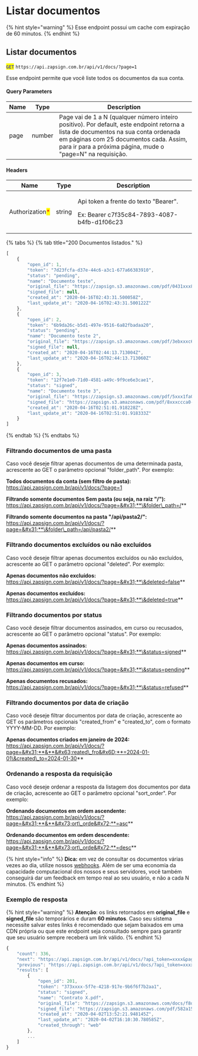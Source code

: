 # Listar documentos

{% hint style="warning" %}
Esse endpoint possui um cache com expiração de 60 minutos.
{% endhint %}

## Listar documentos

<mark style="color:blue;">`GET`</mark> `https://api.zapsign.com.br/api/v1/docs/?page=1`

Esse endpoint permite que você liste todos os documentos da sua conta.

#### Query Parameters

| Name | Type   | Description                                                                                                                                                                                                                                  |
| ---- | ------ | -------------------------------------------------------------------------------------------------------------------------------------------------------------------------------------------------------------------------------------------- |
| page | number | Page vai de 1 a N (qualquer número inteiro positivo). Por default, este endpoint retorna a lista de documentos na sua conta ordenada em páginas com 25 documentos cada. Assim, para ir para a próxima página, mude o "page=N" na requisição. |

#### Headers

| Name                                            | Type   | Description                                                                                     |
| ----------------------------------------------- | ------ | ----------------------------------------------------------------------------------------------- |
| Authorization<mark style="color:red;">\*</mark> | string | <p>Api token a frente do texto "Bearer". </p><p>Ex: Bearer c7f35c84-7893-4087-b4fb-d1f06c23</p> |

{% tabs %}
{% tab title="200 Documentos listados." %}
```javascript
[
    {
        "open_id": 1,
        "token": "7d23fcfa-d37e-44c6-a3c1-677a66383910",
        "status": "pending",
        "name": "Documento teste",
        "original_file": "https://zapsign.s3.amazonaws.com/pdf/0431xxx8-2145-463f-ab2d-540eb77aa3fd/fe998382-cae7-4dd7-8028-cbc679d800d3.pdf",
        "signed_file": null,
        "created_at": "2020-04-16T02:43:31.500058Z",
        "last_update_at": "2020-04-16T02:43:31.500122Z"
    },
    {
        "open_id": 2,
        "token": "6b9da26c-b5d1-497e-9516-6a82fbadaa20",
        "status": "pending",
        "name": "Documento teste 2",
        "original_file": "https://zapsign.s3.amazonaws.com/pdf/3ebxxxc67-df04-412f-99e9-d1338377f7e2/9e16a4cb-7176-4a2f-8cf9-eb9289f7a8e7.pdf",
        "signed_file": null,
        "created_at": "2020-04-16T02:44:13.713004Z",
        "last_update_at": "2020-04-16T02:44:13.713060Z"
    },
    {
        "open_id": 3,
        "token": "12f7e1e0-71d0-4581-a49c-9f9ce6e3cae1",
        "status": "signed",
        "name": "Documento teste 3",
        "original_file": "https://zapsign.s3.amazonaws.com/pdf/5xxx1fa0-eaa6-4d5e-ab6a-46cb942f07ef/1aaacad4-ef56-40a6-bd23-3eb9e309a6cf.pdf",
        "signed_file": "https://zapsign.s3.amazonaws.com/pdf/8xxxccca0-eaa6-4d5e-ab6a-46cb942f07ef/1aaacad4-ef56-40a6-bd23-3eb9e309a6cf.pdf",
        "created_at": "2020-04-16T02:51:01.918228Z",
        "last_update_at": "2020-04-16T02:51:01.918333Z"
    }
]
```
{% endtab %}
{% endtabs %}

### Filtrando documentos de uma pasta

Caso você deseje filtrar apenas documentos de uma determinada pasta, acrescente ao GET o parâmetro opcional "folder\_path". Por exemplo:

**Todos documentos da conta (sem filtro de pasta):**\
https://api.zapsign.com.br/api/v1/docs/?page=1

**Filtrando somente documentos Sem pasta (ou seja, na raiz "/"):**\
https://api.zapsign.com.br/api/v1/docs/?page=&#x31;**\&folder\_path=/**

**Filtrando somente documentos na pasta "/api/pasta2/":**\
https://api.zapsign.com.br/api/v1/docs/?page=&#x31;**\&folder\_path=/api/pasta2/**

### Filtrando documentos excluídos ou não excluídos

Caso você deseje filtrar apenas documentos excluídos ou não excluídos, acrescente ao GET o parâmetro opcional "deleted". Por exemplo:

**Apenas documentos não excluídos:**\
https://api.zapsign.com.br/api/v1/docs/?page=&#x31;**\&deleted=false**

**Apenas documentos excluídos:**\
https://api.zapsign.com.br/api/v1/docs/?page=&#x31;**\&deleted=true**

### Filtrando documentos por status

Caso você deseje filtrar documentos assinados, em curso ou recusados, acrescente ao GET o parâmetro opcional "status". Por exemplo:

**Apenas documentos assinados:**\
https://api.zapsign.com.br/api/v1/docs/?page=&#x31;**\&status=signed**

**Apenas documentos em curso:**\
https://api.zapsign.com.br/api/v1/docs/?page=&#x31;**\&status=pending**

**Apenas documentos recusados:**\
https://api.zapsign.com.br/api/v1/docs/?page=&#x31;**\&status=refused**

### Filtrando documentos por data de criação

Caso você deseje filtrar documentos por data de criação, acrescente ao GET os parâmetros opcionais "created\_from" e "created\_to", com o formato YYYY-MM-DD. Por exemplo:

**Apenas documentos criados em janeiro de 2024:**\
https://api.zapsign.com.br/api/v1/docs/?page=&#x31;**&**&#x63;reated\_fro&#x6D;**=2024-01-01\&created\_to=2024-01-30**

### Ordenando a resposta da requisição

Caso você deseje ordenar a resposta da listagem dos documentos por data de criação, acrescente ao GET o parâmetro opcional "sort\_order". Por exemplo:

**Ordenando documentos em ordem ascendente:**\
https://api.zapsign.com.br/api/v1/docs/?page=&#x31;**&**&#x73;ort\_orde&#x72;**=asc**

**Ordenando documentos em ordem descendente:**\
https://api.zapsign.com.br/api/v1/docs/?page=&#x31;**&**&#x73;ort\_orde&#x72;**=desc**





{% hint style="info" %}
**Dica:** em vez de consultar os documentos várias vezes ao dia, utilize nossos [webhooks](https://docs.zapsign.com.br/webhooks/como-funciona). Além de ser uma economia da capacidade computacional dos nossos e seus servidores, você também conseguirá dar um feedback em tempo real ao seu usuário, e não a cada N minutos.
{% endhint %}

### Exemplo de resposta

{% hint style="warning" %}
**Atenção**: os links retornados em **original\_file** e **signed\_file** são temporários e duram **60 minutos**. Caso seu sistema necessite salvar estes links é recomendado que sejam baixados em uma CDN própria ou que este endpoint seja consultado sempre para garantir que seu usuário sempre receberá um link válido.
{% endhint %}

```javascript
{
    "count": 336,
    "next": "https://api.zapsign.com.br/api/v1/docs/?api_token=xxxx&page=4",
    "previous": "https://api.zapsign.com.br/api/v1/docs/?api_token=xxxx&page=2",
    "results": [
        {
            "open_id": 201,
            "token": "373xxxx-5f7e-4218-917e-9b6f6f7b2aa1",
            "status": "signed",
            "name": "Contrato X.pdf",
            "original_file": "https://zapsign.s3.amazonaws.com/docs/f8d1e963-f4ce-471b-xxxxxfd6e43f6/60eexxxxxc1-9410-81a769ea53b5.pdf",
            "signed_file": "https://zapsign.s3.amazonaws.com/pdf/582a15yyyyy42-f105291252e1.pdf",
            "created_at": "2020-04-02T13:52:21.948145Z",
            "last_update_at": "2020-04-02T16:10:30.780585Z",
            "created_through": "web"
        },
        ...
    ]
}
```
